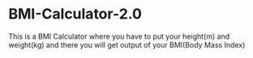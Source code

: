 # BMI-Calculator-2.0
This is a BMI Calculator where you have to put your height(m) and weight(kg) and there you  will get output of your BMI(Body Mass Index)
